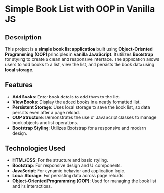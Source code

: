 # Simple Book List with OOP in Vanilla JS

## Description

This project is a **simple book list application** built using **Object-Oriented Programming (OOP)** principles in **vanilla JavaScript**. It utilizes **Bootstrap** for styling to create a clean and responsive interface. The application allows users to add books to a list, view the list, and persists the book data using **local storage**.

## Features

- **Add Books**: Enter book details to add them to the list.
- **View Books**: Display the added books in a neatly formatted list.
- **Persistent Storage**: Uses local storage to save the book list, so data persists even after a page reload.
- **OOP Structure**: Demonstrates the use of JavaScript classes to manage book objects and list operations.
- **Bootstrap Styling**: Utilizes Bootstrap for a responsive and modern design.

## Technologies Used

- **HTML/CSS**: For the structure and basic styling.
- **Bootstrap**: For responsive design and UI components.
- **JavaScript**: For dynamic behavior and application logic.
- **Local Storage**: For persisting data across page reloads.
- **Object-Oriented Programming (OOP)**: Used for managing the book list and its interactions.
